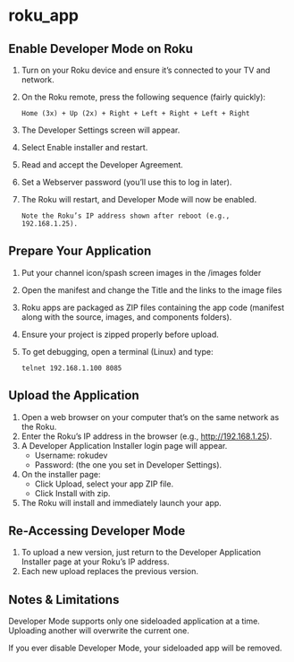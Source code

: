 # roku_app
## Enable Developer Mode on Roku

1)  Turn on your Roku device and ensure it’s connected to your TV and network.
2)  On the Roku remote, press the following sequence (fairly quickly):

      <code>Home (3x) + Up (2x) + Right + Left + Right + Left + Right </code>

3)  The Developer Settings screen will appear.
4)  Select Enable installer and restart.
5)  Read and accept the Developer Agreement.
6)  Set a Webserver password (you’ll use this to log in later).
7)  The Roku will restart, and Developer Mode will now be enabled.

      <code>Note the Roku’s IP address shown after reboot (e.g., 192.168.1.25).</code>

## Prepare Your Application
1)  Put your channel icon/spash screen images in the /images folder
2)  Open the manifest and change the Title and the links to the image files
3)  Roku apps are packaged as ZIP files containing the app code (manifest along with the source, images, and components folders).
4)  Ensure your project is zipped properly before upload.
5)  To get debugging, open a terminal (Linux) and type:

     <code>telnet 192.168.1.100 8085</code>

## Upload the Application
1)  Open a web browser on your computer that’s on the same network as the Roku.
2)  Enter the Roku’s IP address in the browser (e.g., http://192.168.1.25).
3)  A Developer Application Installer login page will appear.
    -  Username: rokudev
    -  Password: (the one you set in Developer Settings).
4)  On the installer page:
    -  Click Upload, select your app ZIP file.
    -  Click Install with zip.
5)  The Roku will install and immediately launch your app.

## Re-Accessing Developer Mode
1)  To upload a new version, just return to the Developer Application Installer page at your Roku’s IP address.
2)  Each new upload replaces the previous version.

## Notes & Limitations
Developer Mode supports only one sideloaded application at a time. Uploading another will overwrite the current one.


If you ever disable Developer Mode, your sideloaded app will be removed.
